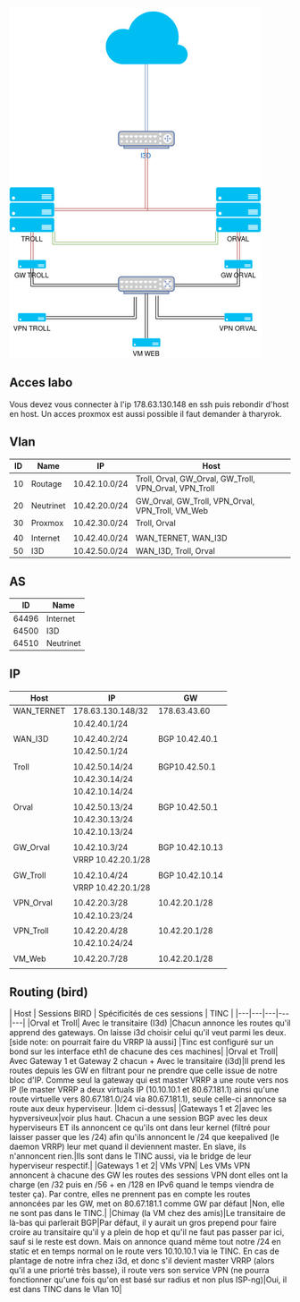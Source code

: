 <!-- TITLE: Labo Test Bird -->
<!-- SUBTITLE: Notre labo de bird -->

![Labo](/uploads/labo.jpg "Labo")

## Acces labo
Vous devez vous connecter à l'ip 178.63.130.148 en ssh puis rebondir d'host en host.
Un acces proxmox est aussi possible il faut demander à tharyrok.

## Vlan
| ID | Name | IP | Host |
|---|---|---|---|
| 10 | Routage | 10.42.10.0/24 | Troll, Orval, GW_Orval, GW_Troll, VPN_Orval, VPN_Troll |
| 20 | Neutrinet | 10.42.20.0/24 | GW_Orval, GW_Troll, VPN_Orval, VPN_Troll, VM_Web |
| 30 | Proxmox | 10.42.30.0/24 | Troll, Orval |
| | | | |
| 40 | Internet | 10.42.40.0/24 | WAN_TERNET, WAN_I3D |
| 50 | I3D | 10.42.50.0/24 | WAN_I3D, Troll, Orval |

## AS
| ID | Name |
|---|---|
| 64496 | Internet |
| 64500 | I3D |
| 64510 | Neutrinet |

## IP
| Host | IP | GW |
|---|---|---|
| WAN_TERNET | 178.63.130.148/32 | 178.63.43.60 |
| | 10.42.40.1/24 | |
| | | |
| WAN_I3D | 10.42.40.2/24 | BGP 10.42.40.1 |
| | 10.42.50.1/24 | |
| | | |
| Troll | 10.42.50.14/24 | BGP10.42.50.1 |
| | 10.42.30.14/24 | |
| | 10.42.10.14/24 | |
| | | |
| Orval | 10.42.50.13/24 | BGP 10.42.50.1 |
| | 10.42.30.13/24 | |
| | 10.42.10.13/24 | |
| | | |
| GW_Orval | 10.42.10.3/24 | BGP 10.42.10.13 |
| | VRRP 10.42.20.1/28 | |
| | | |
| GW_Troll | 10.42.10.4/24 | BGP 10.42.10.14 |
| | VRRP 10.42.20.1/28 | |
| | | |
| VPN_Orval | 10.42.20.3/28 | 10.42.20.1/28 |
| | 10.42.10.23/24 | |
| | | |
| VPN_Troll | 10.42.20.4/28 | 10.42.20.1/28 |
| | 10.42.10.24/24 | |
| | | |
| VM_Web | 10.42.20.7/28 | 10.42.20.1/28 |
| | | |

## Routing (bird)
| Host | Sessions BIRD | Spécificités de ces sessions | TINC |
|---|---|---|---|---|
|Orval et Troll| Avec le transitaire (I3d) |Chacun annonce les routes qu'il apprend des gateways. On laisse i3d choisir celui qu'il veut parmi les deux. [side note: on pourrait faire du VRRP là aussi] |Tinc est configuré sur un bond sur les interface eth1 de chacune des ces machines|
|Orval et Troll| Avec Gateway 1 et Gateway 2 chacun + Avec le transitaire (i3d)|Il prend les routes depuis les GW en filtrant pour ne prendre que celle issue de notre bloc d'IP. Comme seul la gateway qui est master VRRP a une route vers nos IP (le master VRRP a deux virtuals IP (10.10.10.1 et 80.67.181.1) ainsi qu'une route virtuelle vers 80.67.181.0/24 via 80.67.181.1), seule celle-ci annonce sa route aux deux hyperviseur. |Idem ci-dessus|
|Gateways 1 et 2|avec les hypversiveux|voir plus haut. Chacun a une session BGP avec les deux hyperviseurs ET ils annoncent ce qu'ils ont dans leur kernel (filtré pour laisser passer que les /24) afin qu'ils annoncent le /24 que keepalived (le daemon VRRP) leur met quand il deviennent master. En slave, ils n'annoncent rien.|Ils sont dans le TINC aussi, via le bridge de leur hyperviseur respectif.|
|Gateways 1 et 2| VMs VPN| Les VMs VPN annoncent à chacune des GW les routes des sessions VPN dont elles ont la charge (en /32 puis en /56 + en /128 en IPv6 quand le temps viendra de tester ça). Par contre, elles ne prennent pas en compte les routes annoncées par les GW, met on 80.67.181.1 comme GW par défaut |Non, elle ne sont pas dans le TINC.|
|Chimay (la VM chez des amis)|Le transitaire de là-bas qui parlerait BGP|Par défaut, il y aurait un gros prepend pour faire croire au transitaire qu'il y a plein de hop et qu'il ne faut pas passer par ici, sauf si le reste est down. Mais on annonce quand même tout notre /24 en static et en temps normal on le route vers 10.10.10.1 via le TINC. En cas de plantage de notre infra chez i3d, et donc s'il devient master VRRP (alors qu'il a une priorté très basse), il route vers son service VPN (ne pourra fonctionner qu'une fois qu'on est basé sur radius et non plus ISP-ng)|Oui, il est dans TINC dans le Vlan 10|
